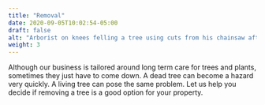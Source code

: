 ```yaml
---
title: "Removal"
date: 2020-09-05T10:02:54-05:00
draft: false
alt: "Arborist on knees felling a tree using cuts from his chainsaw after cutting a notch."
weight: 3
---
```


Although our business is tailored around long term care for trees and plants, sometimes they just have to come down. A dead tree can become a hazard very quickly. A living tree can pose the same problem. Let us help you decide if removing a tree is a good option for your property.
